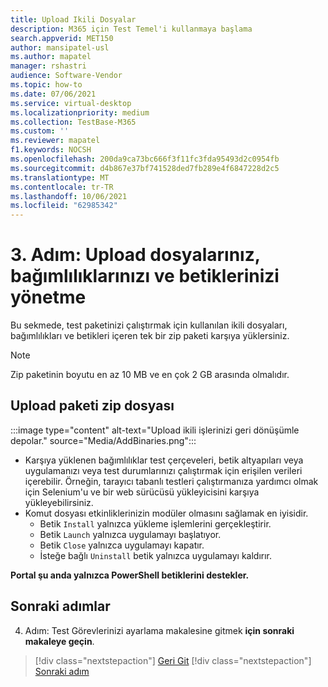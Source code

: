 ```yaml
---
title: Upload Ikili Dosyalar
description: M365 için Test Temel'i kullanmaya başlama
search.appverid: MET150
author: mansipatel-usl
ms.author: mapatel
manager: rshastri
audience: Software-Vendor
ms.topic: how-to
ms.date: 07/06/2021
ms.service: virtual-desktop
ms.localizationpriority: medium
ms.collection: TestBase-M365
ms.custom: ''
ms.reviewer: mapatel
f1.keywords: NOCSH
ms.openlocfilehash: 200da9ca73bc666f3f11fc3fda95493d2c0954fb
ms.sourcegitcommit: d4b867e37bf741528ded7fb289e4f6847228d2c5
ms.translationtype: MT
ms.contentlocale: tr-TR
ms.lasthandoff: 10/06/2021
ms.locfileid: "62985342"
---
```

# <a name="step-3-upload-your-binaries-dependencies-and-scripts"></a>3. Adım: Upload dosyalarınız, bağımlılıklarınızı ve betiklerinizi yönetme

Bu sekmede, test paketinizi çalıştırmak için kullanılan ikili dosyaları, bağımlılıkları ve betikleri içeren tek bir zip paketi karşıya yüklersiniz.

> [!NOTE]
> Zip paketinin boyutu en az 10 MB ve en çok 2 GB arasında olmalıdır.

## <a name="upload-package-zip-file"></a>Upload paketi zip dosyası

:::image type="content" alt-text="Upload ikili işlerinizi geri dönüşümle depolar." source="Media/AddBinaries.png":::

  - Karşıya yüklenen bağımlılıklar test çerçeveleri, betik altyapıları veya uygulamanızı veya test durumlarınızı çalıştırmak için erişilen verileri içerebilir. Örneğin, tarayıcı tabanlı testleri çalıştırmanıza yardımcı olmak için Selenium'u ve bir web sürücüsü yükleyicisini karşıya yükleyebilirsiniz.
  - Komut dosyası etkinliklerinizin modüler olmasını sağlamak en iyisidir. 
    - Betik `Install` yalnızca yükleme işlemlerini gerçekleştirir.
    - Betik `Launch` yalnızca uygulamayı başlatıyor.
    - Betik `Close` yalnızca uygulamayı kapatır.
    - İsteğe bağlı `Uninstall` betik yalnızca uygulamayı kaldırır.

**Portal şu anda yalnızca PowerShell betiklerini destekler.**


## <a name="next-steps"></a>Sonraki adımlar 

4. Adım: Test Görevlerinizi ayarlama makalesine gitmek **için sonraki makaleye geçin**.
> [!div class="nextstepaction"]
> [Geri Git](uploadApplication.md)
> [!div class="nextstepaction"]
> [Sonraki adım](testtask.md)

